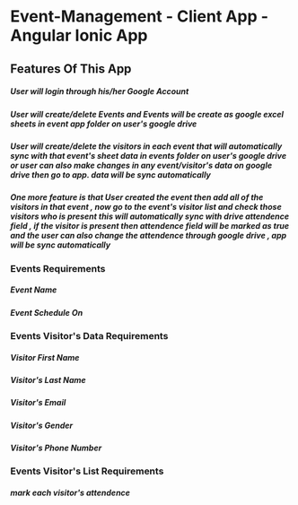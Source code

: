 # Event-Management - Client App - Angular Ionic App

## Features Of This App

##### User will login through his/her Google Account

##### User will create/delete Events and Events will be create as google excel sheets in event app folder on user's google drive

##### User will create/delete the visitors in each event that will automatically sync with that event's sheet data in events folder on user's google drive or user can also make changes in any event/visitor's data on google drive then go to app. data will be sync automatically

##### One more feature is that User created the event then add all of the visitors in that event , now go to the event's visitor list and check those visitors who is present this will automatically sync with drive attendence field , if the visitor is present then attendence field will be marked as true and the user can also change the attendence through google drive , app will be sync automatically 


### Events Requirements
##### Event Name
##### Event Schedule On 
 
### Events Visitor's Data Requirements
##### Visitor First Name
##### Visitor's Last Name
##### Visitor's Email
##### Visitor's Gender
##### Visitor's Phone Number 


### Events Visitor's List Requirements
##### mark each visitor's attendence

